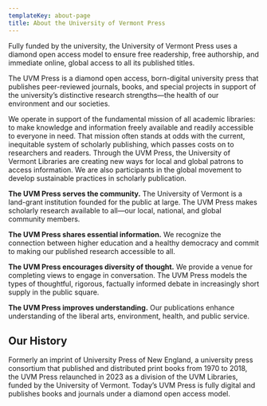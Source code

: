 ```yaml
---
templateKey: about-page
title: About the University of Vermont Press
---
```

<p class="lead">Fully funded by the university, the University of Vermont Press uses a diamond open access model to ensure free readership, free authorship, and immediate online, global access to all its published titles.</p>

The UVM Press is a diamond open access, born-digital university press that publishes peer-reviewed journals, books, and special projects in support of the university’s distinctive research strengths—the health of our environment and our societies.

We operate in support of the fundamental mission of all academic libraries: to make knowledge and information freely available and readily accessible to everyone in need. That mission often stands at odds with the current, inequitable system of scholarly publishing, which passes costs on to researchers and readers. Through the UVM Press, the University of Vermont Libraries are creating new ways for local and global patrons to access information. We are also participants in the global movement to develop sustainable practices in scholarly publication.

**The UVM Press serves the community.**
The University of Vermont is a land-grant institution founded for the public at large. The UVM Press makes scholarly research available to all—our local, national, and global community members.

**The UVM Press shares essential information.**
We recognize the connection between higher education and a healthy democracy and commit to making our published research accessible to all.

**The UVM Press encourages diversity of thought.**
We provide a venue for completing views to engage in conversation. The UVM Press models the types of thoughtful, rigorous, factually informed debate in increasingly short supply in the public square.

**The UVM Press improves understanding.**
Our publications enhance understanding of the liberal arts, environment, health, and public service. 

## Our History

Formerly an imprint of University Press of New England, a university press consortium that published and distributed print books from 1970 to 2018, the UVM Press relaunched in 2023 as a division of the UVM Libraries, funded by the University of Vermont. Today’s UVM Press is fully digital and publishes books and journals under a diamond open access model.